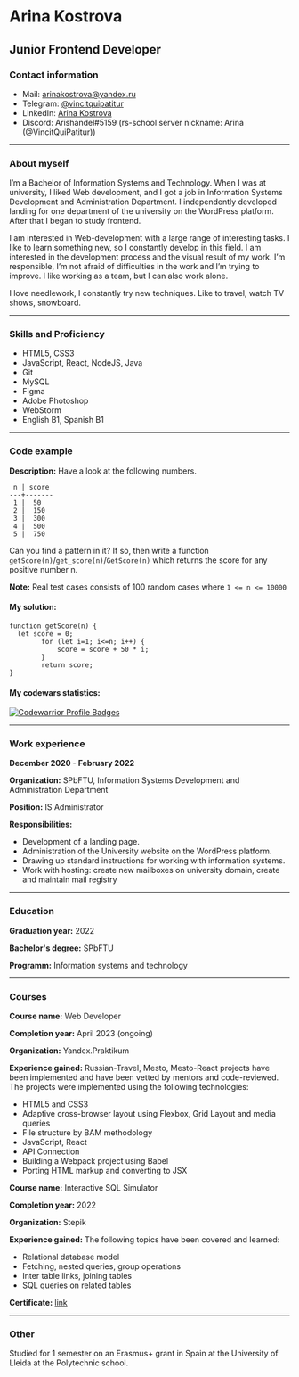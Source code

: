 # Arina Kostrova

## Junior Frontend Developer

### Contact information

 - Mail: [arinakostrova@yandex.ru](mailto:arinakostrova@yandex.ru) 
 - Telegram: [@vincitquipatitur](https://t.me/vincitquipatitur)
 - LinkedIn: [Arina Kostrova](https://www.linkedin.com/in/arina-kostrova-402834262?lipi=urn%3Ali%3Apage%3Ad_flagship3_profile_view_base_contact_details%3BGBFtzQlDSz6xsYyMAqqrBg%3D%3D)
 - Discord: Arishandel#5159 (rs-school server nickname: Arina (@VincitQuiPatitur))

---

### About myself

I’m a Bachelor of Information Systems and Technology. When I was at university, I liked Web development, and I got a job in Information Systems Development and Administration Department. I independently developed landing for one department of the university on the WordPress platform. After that I began to study frontend.

I am interested in Web-development with a large range of interesting tasks. I like to learn something new, so I constantly develop in this field. I am interested in the development process and the visual result of my work. I’m responsible, I’m not afraid of difficulties in the work and I’m trying to improve. I like working as a team, but I can also work alone.

I love needlework, I constantly try new techniques. Like to travel, watch TV shows, snowboard.

---

### Skills and Proficiency
- HTML5, CSS3
- JavaScript, React, NodeJS, Java
- Git
- MySQL
- Figma
- Adobe Photoshop
- WebStorm
- English В1, Spanish В1

---

### Code example

**Description:** Have a look at the following numbers.

```
 n | score
---+-------
 1 |  50
 2 |  150
 3 |  300
 4 |  500
 5 |  750
 ```
Can you find a pattern in it? If so, then write a function ```getScore(n)```/```get_score(n)```/```GetScore(n)``` which returns the score for any positive number n.

**Note:** Real test cases consists of 100 random cases where ```1 <= n <= 10000```

#### My solution:

```
function getScore(n) {
  let score = 0;
        for (let i=1; i<=n; i++) {
            score = score + 50 * i;
        }
        return score;
}
```

#### My codewars statistics:

[![Codewarrior Profile Badges](https://www.codewars.com/users/Arishandel/badges/large)](https://www.codewars.com/users/Arishandel)

---

### Work experience

**December 2020 - February 2022**

**Organization:** SPbFTU, Information Systems Development and Administration Department

**Position:** IS Administrator

**Responsibilities:** 
- Development of a landing page. 
- Administration of the University website on the WordPress platform.
- Drawing up standard instructions for working with information systems. 
- Work with hosting: create new mailboxes on university domain, create and maintain mail registry

---

### Education

**Graduation year:** 2022

**Bachelor's degree:** SPbFTU

**Programm:** Information systems and technology

---

### Courses

**Course name:** Web Developer

**Completion year:** April 2023 (ongoing)

**Organization:** Yandex.Praktikum

**Experience gained:** Russian-Travel, Mesto, Mesto-React projects have been implemented and have been vetted by mentors and code-reviewed. The projects were implemented using the following technologies:
- HTML5 and CSS3
- Adaptive cross-browser layout using Flexbox, Grid Layout and media queries
- File structure by BAM methodology
- JavaScript, React
- API Connection
- Building a Webpack project using Babel
- Porting HTML markup and converting to JSX

**Course name:** Interactive SQL Simulator

**Completion year:** 2022

**Organization:** Stepik

**Experience gained:** The following topics have been covered and learned:
- Relational database model
- Fetching, nested queries, group operations
- Inter table links, joining tables
- SQL queries on related tables

**Certificate:** [link](https://stepik.org/cert/1891237)

---

### Other

Studied for 1 semester on an Erasmus+ grant in Spain at the University of Lleida at the Polytechnic school.
